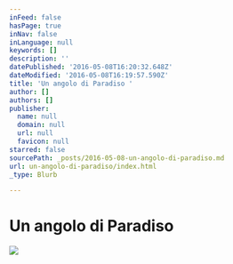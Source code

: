 ```yaml
---
inFeed: false
hasPage: true
inNav: false
inLanguage: null
keywords: []
description: ''
datePublished: '2016-05-08T16:20:32.648Z'
dateModified: '2016-05-08T16:19:57.590Z'
title: 'Un angolo di Paradiso '
author: []
authors: []
publisher:
  name: null
  domain: null
  url: null
  favicon: null
starred: false
sourcePath: _posts/2016-05-08-un-angolo-di-paradiso.md
url: un-angolo-di-paradiso/index.html
_type: Blurb

---
```

# Un angolo di Paradiso
![](https://the-grid-user-content.s3-us-west-2.amazonaws.com/2f8985d6-bd14-4d03-aed7-ea83ec321ad6.jpg)